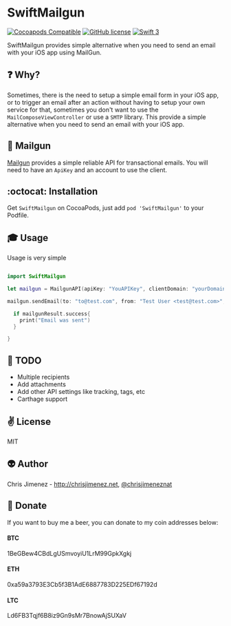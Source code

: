 # SwiftMailgun
[![Cocoapods Compatible](https://img.shields.io/cocoapods/v/SwiftMailgun.svg)](https://img.shields.io/cocoapods/v/SwiftMailgun.svg) [![GitHub license](https://img.shields.io/badge/license-MIT-blue.svg)](https://raw.githubusercontent.com/PiXeL16/SwiftMailgun/master/LICENSE)
[![Swift 3](https://img.shields.io/badge/language-Swift%203.0-orange.svg)](https://swift.org)

SwiftMailgun provides simple alternative when you need to send an email with your iOS app using MailGun.

:question: Why?
----
Sometimes, there is the need to setup a simple email form in your iOS app, or to trigger an email after an action without having to setup your own service for that, sometimes you don't want to use the `MailComposeViewController` or use a `SMTP` library.
This provide a simple alternative when you need to send an email with your iOS app.

:email: Mailgun
----
[Mailgun](https://mailgun.com) provides a simple reliable API for transactional emails. You will need to have an `ApiKey` and an account to use the client.

:octocat: Installation
----
Get `SwiftMailgun` on CocoaPods, just add `pod 'SwiftMailgun'` to your Podfile.

:mortar_board: Usage
-----
Usage is very simple

```swift

import SwiftMailgun

let mailgun = MailgunAPI(apiKey: "YouAPIKey", clientDomain: "yourDomain.com")

mailgun.sendEmail(to: "to@test.com", from: "Test User <test@test.com>", subject: "This is a test", bodyHTML: "<b>test<b>") { mailgunResult in

  if mailgunResult.success{
    print("Email was sent")
  }

}

```

:wrench: TODO
-----
* Multiple recipients
* Add attachments
* Add other API settings like tracking, tags, etc
* Carthage support

:v: License
-------
MIT

:alien: Author
------
Chris Jimenez - http://chrisjimenez.net, [@chrisjimeneznat](http://twitter.com/chrisjimeneznat)

:beer: Donate
------
If you want to buy me a beer, you can donate to my coin addresses below:
#### BTC
1BeGBew4CBdLgUSmvoyiU1LrM99GpkXgkj
#### ETH
0xa59a3793E3Cb5f3B1AdE6887783D225EDf67192d
#### LTC
Ld6FB3Tqjf6B8iz9Gn9sMr7BnowAjSUXaV
